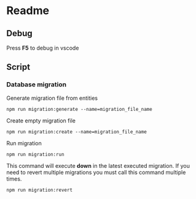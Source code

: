 # Readme

## Debug

Press **F5** to debug in vscode

## Script

### Database migration

Generate migration file from entities

```
npm run migration:generate --name=migration_file_name
```

Create empty migration file

```
npm run migration:create --name=migration_file_name
```

Run migration

```
npm run migration:run
```

This command will execute **down** in the latest executed migration. If you need to revert multiple migrations you must call this command multiple times.

```
npm run migration:revert
```
